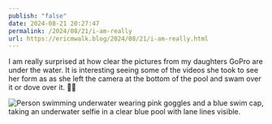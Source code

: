 ```yaml
---
publish: "false"
date: 2024-08-21 20:27:47
permalink: /2024/08/21/i-am-really
url: https://ericmwalk.blog/2024/08/21/i-am-really.html
---
```


I am really surprised at how clear the pictures from my daughters GoPro are under the water. It is interesting seeing some of the videos she took to see her form as as she left the camera at the bottom of the pool and swam over it or dove over it. 🏊‍♀️

![Person swimming underwater wearing pink goggles and a blue swim cap, taking an underwater selfie in a clear blue pool with lane lines visible.](https://ericmwalk.blog/uploads/2024/gopr0829-framegrab-00.jpeg)